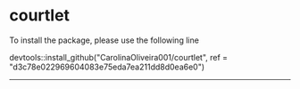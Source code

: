 # courtlet

To install the package, please use the following line

devtools::install_github("CarolinaOliveira001/courtlet", ref = "d3c78e022969604083e75eda7ea211dd8d0ea6e0")

------------------------------------------------------------

